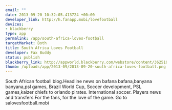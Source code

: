 ```yaml
--- 
email: ""
date: 2013-09-20 10:32:05.413724 +00:00
developer_link: http://h.fanapp.mobi/lovefootball
devices: 
- blackberry
type: app
permalink: /app/south-africa-loves-football
targetMarket: Both
title: South Africa Loves Football
developer: Fax Buddy
status: publish
blackberry_link: http://appworld.blackberry.com/webstore/content/36251906/?countrycode=ZA#
thumb: /uploads/app/2013-09/2013-09-20-south-africa-loves-football.png
---
```


South African football blog.Headline news on bafana bafana,banyana banyana,psl games, Brazil World Cup, Soccer development, PSL games,kaizer chiefs to orlando pirates. International soccer. Players news and transfers.For the fans, for the love of the game. Go to salovesfootball.mobi
